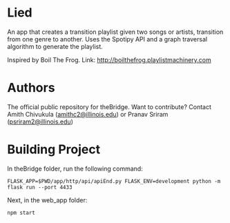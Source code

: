 # Lied
An app that creates a transition playlist given two songs or artists, transition from one genre to another. Uses the Spotipy API and a graph traversal algorithm to generate the playlist.

Inspired by Boil The Frog. Link: http://boilthefrog.playlistmachinery.com

# Authors
The official public repository for theBridge. Want to contribute? Contact Amith Chivukula (amithc2@illinois.edu) or Pranav Sriram (psriram2@illinois.edu)

# Building Project 
In theBridge folder, run the following command: 

``` FLASK_APP=$PWD/app/http/api/apiEnd.py FLASK_ENV=development python -m flask run --port 4433 ```

Next, in the web_app folder: 

``` npm start ```
